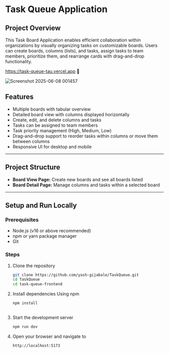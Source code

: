 # Task Queue Application

## Project Overview

This Task Board Application enables efficient collaboration within organizations by visually organizing tasks on customizable boards. Users can create boards, columns (lists), and tasks, assign tasks to team members, prioritize them, and rearrange cards with drag-and-drop functionality.

https://task-queue-tau.vercel.app 🚀


![Screenshot 2025-06-08 001457](https://github.com/user-attachments/assets/0ec4c72b-50a4-4749-94c9-f068c76a5d9e)


## Features

- Multiple boards with tabular overview
- Detailed board view with columns displayed horizontally
- Create, edit, and delete columns and tasks
- Tasks can be assigned to team members
- Task priority management (High, Medium, Low)
- Drag-and-drop support to reorder tasks within columns or move them between columns
- Responsive UI for desktop and mobile

---

## Project Structure

- **Board View Page:** Create new boards and see all boards listed
- **Board Detail Page:** Manage columns and tasks within a selected board

---

## Setup and Run Locally

### Prerequisites

- Node.js (v16 or above recommended)
- npm or yarn package manager
- Git

### Steps

1. Clone the repository

   ```bash
   git clone https://github.com/yash-gijabale/TaskQueue.git
   cd TaskQueue
   cd task-queue-frontend
   
2. Install dependencies
	Using npm
	```bash
   npm install
  
  3. Start the development server
	 ```bash
	 npm run dev
	 
 3. Open your browser and navigate to
	 ```bash
	 http://localhost:5173
  
